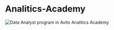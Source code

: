 # Analitics-Academy

![Data Analyst program in Avito Analitics Academy](https://user-images.githubusercontent.com/70752238/189990669-879a154e-5d77-41c6-867f-1add01b392f1.png)

